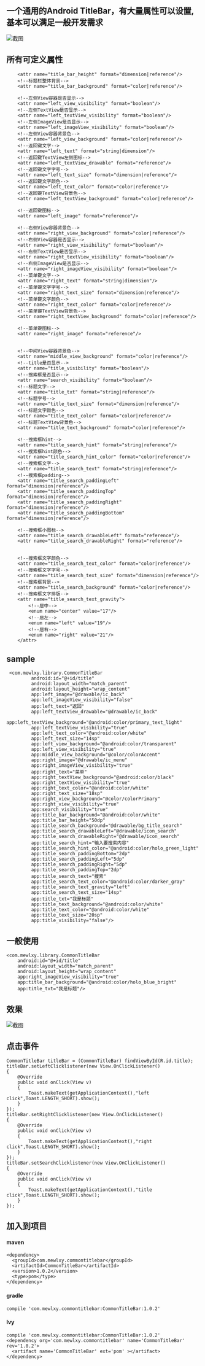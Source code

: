 ## 一个通用的Android TitleBar，有大量属性可以设置,基本可以满足一般开发需求

![截图](screenshot/20170504230855.png)

## 所有可定义属性

 <!--标题栏高度-->
        <attr name="title_bar_height" format="dimension|reference"/>
        <!--标题栏整体背景-->
        <attr name="title_bar_background" format="color|reference"/>

        <!--左侧View容器是否显示-->
        <attr name="left_view_visibility" format="boolean"/>
        <!--左侧TextView是否显示-->
        <attr name="left_textView_visibility" format="boolean"/>
        <!--左侧ImageView是否显示-->
        <attr name="left_imageView_visibility" format="boolean"/>
        <!--左侧View容器背景色-->
        <attr name="left_view_background" format="color|reference"/>
        <!--返回键文字-->
        <attr name="left_text" format="string|dimension"/>
        <!--返回键TextView左侧图标-->
        <attr name="left_textView_drawable" format="reference"/>
        <!--返回键文字字号-->
        <attr name="left_text_size" format="dimension|reference"/>
        <!--返回键文字颜色-->
        <attr name="left_text_color" format="color|reference"/>
        <!--返回键TextView背景色-->
        <attr name="left_textView_background" format="color|reference"/>

        <!--返回键图标-->
        <attr name="left_image" format="reference"/>

        <!--右侧View容器背景色-->
        <attr name="right_view_background" format="color|reference"/>
        <!--右侧View容器是否显示-->
        <attr name="right_view_visibility" format="boolean"/>
        <!--右侧TextView是否显示-->
        <attr name="right_textView_visibility" format="boolean"/>
        <!--右侧ImageView是否显示-->
        <attr name="right_imageView_visibility" format="boolean"/>
        <!--菜单键文字-->
        <attr name="right_text" format="string|dimension"/>
        <!--菜单键文字字号-->
        <attr name="right_text_size" format="dimension|reference"/>
        <!--菜单键文字颜色-->
        <attr name="right_text_color" format="color|reference"/>
        <!--菜单键TextView背景色-->
        <attr name="right_textView_background" format="color|reference"/>

        <!--菜单键图标-->
        <attr name="right_image" format="reference"/>


        <!--中间View容器背景色-->
        <attr name="middle_view_background" format="color|reference"/>
        <!--title是否显示-->
        <attr name="title_visibility" format="boolean"/>
        <!--搜索框是否显示-->
        <attr name="search_visibility" format="boolean"/>
        <!--标题文字-->
        <attr name="title_txt" format="string|reference"/>
        <!--标题字号-->
        <attr name="title_text_size" format="dimension|reference"/>
        <!--标题文字颜色-->
        <attr name="title_text_color" format="color|reference"/>
        <!--标题TextView背景色-->
        <attr name="title_text_background" format="color|reference"/>

        <!--搜索框hint-->
        <attr name="title_search_hint" format="string|reference"/>
        <!--搜索框hint颜色-->
        <attr name="title_search_hint_color" format="color|reference"/>
        <!--搜索框文字-->
        <attr name="title_search_text" format="string|reference"/>
        <!--搜索框padding-->
        <attr name="title_search_paddingLeft" format="dimension|reference"/>
        <attr name="title_search_paddingTop" format="dimension|reference"/>
        <attr name="title_search_paddingRight" format="dimension|reference"/>
        <attr name="title_search_paddingBottom" format="dimension|reference"/>

        <!--搜索框小图标-->
        <attr name="title_search_drawableLeft" format="reference"/>
        <attr name="title_search_drawableRight" format="reference"/>


        <!--搜索框文字颜色-->
        <attr name="title_search_text_color" format="color|reference"/>
        <!--搜索框文字字号-->
        <attr name="title_search_text_size" format="dimension|reference"/>
        <!--搜索框背景-->
        <attr name="title_search_background" format="color|reference"/>
        <!--搜索框文字排版-->
        <attr name="title_search_text_gravity">
            <!--居中-->
            <enum name="center" value="17"/>
            <!--居左-->
            <enum name="left" value="19"/>
            <!--居右-->
            <enum name="right" value="21"/>
        </attr>

 ## sample
     <com.mewlxy.library.CommonTitleBar
             android:id="@+id/title"
             android:layout_width="match_parent"
             android:layout_height="wrap_content"
             app:left_image="@drawable/ic_back"
             app:left_imageView_visibility="false"
             app:left_text="返回"
             app:left_textView_drawable="@drawable/ic_back"
             app:left_textView_background="@android:color/primary_text_light"
             app:left_textView_visibility="true"
             app:left_text_color="@android:color/white"
             app:left_text_size="14sp"
             app:left_view_background="@android:color/transparent"
             app:left_view_visibility="true"
             app:middle_view_background="@color/colorAccent"
             app:right_image="@drawable/ic_menu"
             app:right_imageView_visibility="true"
             app:right_text="菜单"
             app:right_textView_background="@android:color/black"
             app:right_textView_visibility="true"
             app:right_text_color="@android:color/white"
             app:right_text_size="18sp"
             app:right_view_background="@color/colorPrimary"
             app:right_view_visibility="true"
             app:search_visibility="true"
             app:title_bar_background="@android:color/white"
             app:title_bar_height="50dp"
             app:title_search_background="@drawable/bg_title_search"
             app:title_search_drawableLeft="@drawable/icon_search"
             app:title_search_drawableRight="@drawable/icon_search"
             app:title_search_hint="输入要搜索内容"
             app:title_search_hint_color="@android:color/holo_green_light"
             app:title_search_paddingBottom="2dp"
             app:title_search_paddingLeft="5dp"
             app:title_search_paddingRight="5dp"
             app:title_search_paddingTop="2dp"
             app:title_search_text="搜索"
             app:title_search_text_color="@android:color/darker_gray"
             app:title_search_text_gravity="left"
             app:title_search_text_size="14sp"
             app:title_txt="我是标题"
             app:title_text_background="@android:color/white"
             app:title_text_color="@android:color/white"
             app:title_text_size="20sp"
             app:title_visibility="false"/>

## 一般使用

    <com.mewlxy.library.CommonTitleBar
        android:id="@+id/title"
        android:layout_width="match_parent"
        android:layout_height="wrap_content"
        app:right_imageView_visibility="true"
        app:title_bar_background="@android:color/holo_blue_bright"
        app:title_txt="我是标题"/>
## 效果

![截图](screenshot/20170505141615.png)


## 点击事件
    CommonTitleBar titleBar = (CommonTitleBar) findViewById(R.id.title);
    titleBar.setLeftClicklistener(new View.OnClickListener()
    {
        @Override
        public void onClick(View v)
        {
            Toast.makeText(getApplicationContext(),"left click",Toast.LENGTH_SHORT).show();
        }
    });
    titleBar.setRightClicklistener(new View.OnClickListener()
    {
        @Override
        public void onClick(View v)
        {
            Toast.makeText(getApplicationContext(),"right click",Toast.LENGTH_SHORT).show();
        }
    });
    titleBar.setSearchClicklistener(new View.OnClickListener()
    {
        @Override
        public void onClick(View v)
        {
            Toast.makeText(getApplicationContext(),"title click",Toast.LENGTH_SHORT).show();
        }
    });

## 加入到项目
#### maven
    <dependency>
      <groupId>com.mewlxy.commontitlebar</groupId>
      <artifactId>CommonTitleBar</artifactId>
      <version>1.0.2</version>
      <type>pom</type>
    </dependency>
#### gradle
    compile 'com.mewlxy.commontitlebar:CommonTitleBar:1.0.2'
#### lvy
    compile 'com.mewlxy.commontitlebar:CommonTitleBar:1.0.2'
    <dependency org='com.mewlxy.commontitlebar' name='CommonTitleBar' rev='1.0.2'>
      <artifact name='CommonTitleBar' ext='pom' ></artifact>
    </dependency>


